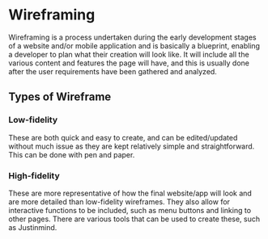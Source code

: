 # Wireframing 

Wireframing is a process undertaken during the early development stages of a website and/or mobile application and is basically a blueprint, enabling a developer to plan what their creation will look like. It will include all the various content and features the page will have, and this is usually done after the user requirements have been gathered and analyzed.

## Types of Wireframe

### Low-fidelity

These are both quick and easy to create, and can be edited/updated without much issue as they are kept relatively simple and straightforward. This can be done with pen and paper.

### High-fidelity

These are more representative of how the final website/app will look and are more detailed than low-fidelity wireframes. They also allow for interactive functions to be included, such as menu buttons and linking to other pages. There are various tools that can be used to create these, such as Justinmind.